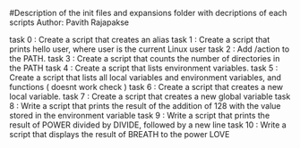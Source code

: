#Description of the init files and expansions folder with decriptions of each scripts
Author:  Pavith Rajapakse

task 0 : Create a script that creates an alias
task 1 : Create a script that prints hello user, where user is the current Linux user
task 2 :  Add /action to the PATH.
task 3 : Create a script that counts the number of directories in the PATH
task 4 : Create a script that lists environment variables.
task 5 : Create a script that lists all local variables and environment variables, and functions ( doesnt work check ) 
task 6 : Create a script that creates a new local variable.
task 7 : Create a script that creates a new global variable
task 8 : Write a script that prints the result of the addition of 128 with the value stored in the environment variable
task 9 : Write a script that prints the result of POWER divided by DIVIDE, followed by a new line
task 10 : Write a script that displays the result of BREATH to the power LOVE














